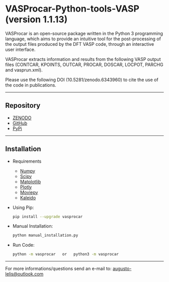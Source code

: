 # VASProcar-Python-tools-VASP (version 1.1.13)

VASProcar is an open-source package written in the Python 3 programming language, which aims to provide an intuitive tool for the post-processing of the output files produced by the DFT VASP code, through an interactive user interface.

VASProcar extracts information and results from the following VASP output files (CONTCAR, KPOINTS, OUTCAR, PROCAR, DOSCAR, LOCPOT, PARCHG and vasprun.xml).

Please use the following DOI (10.5281/zenodo.6343960) to cite the use of the code in publications.

------------------------------------------------------------------------

## Repository

- [ZENODO](https://doi.org/10.5281/zenodo.6343960)
- [GitHub](https://github.com/Augusto-de-Lelis-Araujo/VASProcar-Python-tools-VASP)
- [PyPi](https://pypi.org/project/vasprocar)

------------------------------------------------------------------------

## Installation

-  Requirements

    - [Numpy](https://pypi.org/project/numpy/)
    - [Scipy](https://pypi.org/project/scipy/)
    - [Matplotlib](https://pypi.org/project/matplotlib/)
    - [Plotly](https://pypi.org/project/plotly/)
    - [Moviepy](https://pypi.org/project/moviepy/)
    - [Kaleido](https://pypi.org/project/kaleido/)
    
- Using Pip:

  ```bash
  pip install --upgrade vasprocar
  ```

- Manual Installation:

  ```bash
  python manual_installation.py
  ```

- Run Code:

  ```bash
  python -m vasprocar   or   python3 -m vasprocar
  ```
------------------------------------------------------------------------

For more informations/questions send an e-mail to: augusto-lelis@outlook.com
